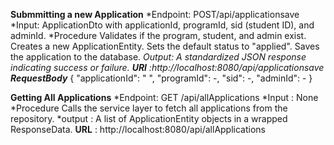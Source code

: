 **Submmitting a new Application**
 *Endpoint: POST/api/applicationsave
 *Input: ApplicationDto with applicationId, programId, sid (student ID), and adminId.
 *Procedure
         Validates if the program, student, and admin exist.
         Creates a new ApplicationEntity.
         Sets the default status to "applied".
         Saves the application to the database.
*Output: A standardized JSON response indicating success or failure.
**URl**        :http://localhost:8080/api/applicationsave
**RequestBody***
{
  "applicationId": " ",
  "programId": -,
  "sid": -,
  "adminId": -
}

**Getting All Applications**
 *Endpoint: GET /api/allApplications
 *Input   : None
 *Procedure
          Calls the service layer to fetch all applications from the repository.
 *output : A list of ApplicationEntity objects in a wrapped ResponseData.
**URL**  : http://localhost:8080/api/allApplications


